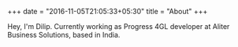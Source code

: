 +++
date = "2016-11-05T21:05:33+05:30"
title = "About"
+++

Hey, I'm Dilip. Currently working as Progress 4GL developer at Aliter Business Solutions, based in India.
